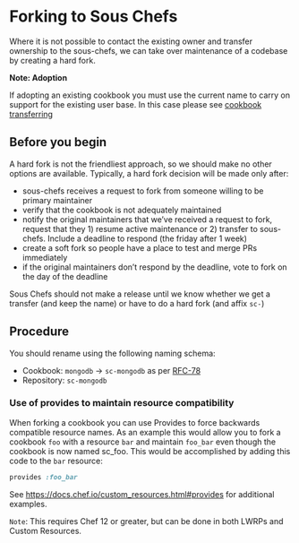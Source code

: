 # Forking to Sous Chefs

Where it is not possible to contact the existing owner and transfer ownership to the sous-chefs, we can take over maintenance of a codebase by creating a hard fork.

**Note: Adoption**

If adopting an existing cookbook you must use the current name to carry on support for the existing user base.
In this case please see [cookbook transferring](https://github.com/sous-chefs/meta/blob/master/transfering-a-cookbook.md)

## Before you begin

A hard fork is not the friendliest approach, so we should make no other options are available. Typically, a hard fork decision will be made only after:

- sous-chefs receives a request to fork from someone willing to be primary maintainer
- verify that the cookbook is not adequately maintained
- notify the original maintainers that we’ve received a request to fork, request that they 1) resume active maintenance or 2) transfer to sous-chefs. Include a deadline to respond (the friday after 1 week)
- create a soft fork so people have a place to test and merge PRs immediately
- if the original maintainers don’t respond by the deadline, vote to fork on the day of the deadline

Sous Chefs should not make a release until we know whether we get a transfer (and keep the name) or have to do a hard fork (and affix `sc-`)

## Procedure

You should rename using the following naming schema:

- Cookbook: `mongodb` → `sc-mongodb` as per [RFC-78](https://github.com/chef/chef-rfc/blob/master/rfc078-supermarket-prefix.md)
- Repository: `sc-mongodb`

### Use of provides to maintain resource compatibility

When forking a cookbook you can use Provides to force backwards compatible resource names. As an example this would allow you to fork a cookbook `foo` with a resource `bar` and maintain `foo_bar` even though the cookbook is now named sc_foo. This would be accomplished by adding this code to the `bar` resource:

```ruby
provides :foo_bar
```

See <https://docs.chef.io/custom_resources.html#provides> for additional examples.

`Note`: This requires Chef 12 or greater, but can be done in both LWRPs and Custom Resources.

